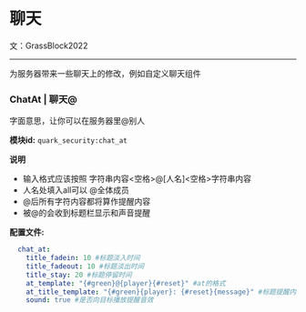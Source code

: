 # 聊天

文：GrassBlock2022

-----
为服务器带来一些聊天上的修改，例如自定义聊天组件

### ChatAt | 聊天@

字面意思，让你可以在服务器里@别人

**模块id:** ```quark_security:chat_at```

**说明**

- 输入格式应该按照 字符串内容<空格>@[人名]<空格>字符串内容
- 人名处填入all可以 @全体成员
- @后所有字符内容都将算作提醒内容
- 被@的会收到标题栏显示和声音提醒

**配置文件:**
```yaml
  chat_at:
    title_fadein: 10 #标题淡入时间
    title_fadeout: 10 #标题淡出时间
    title_stay: 20 #标题停留时间
    at_template: "{#green}@{player}{#reset}" #at的格式
    at_title_template: "{#green}{player}: {#reset}{message}" #标题提醒内容的模板
    sound: true #是否向目标播放提醒音效
```

